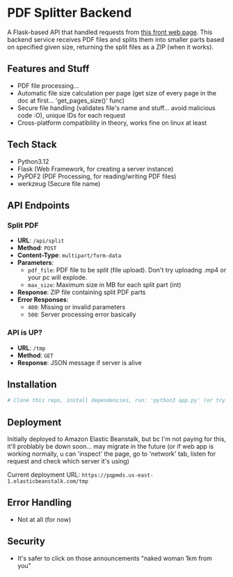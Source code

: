 # PDF Splitter Backend

A Flask-based API that handled requests from [this front web page](https://github.com/GabrielVelasco/splitpdf-front). This backend service receives PDF files and splits them into smaller parts based on specified given size, returning the split files as a ZIP (when it works).

## Features and Stuff

- PDF file processing...
- Automatic file size calculation per page (get size of every page in the doc at first... 'get_pages_size()' func)
- Secure file handling (validates file's name and stuff... avoid malicious code :O), unique IDs for each request
- Cross-platform compatibility in theory, works fine on linux at least

## Tech Stack

- Python3.12
- Flask (Web Framework, for creating a server instance)
- PyPDF2 (PDF Processing, for reading/writing PDF files)
- werkzeug (Secure file name)

## API Endpoints

### Split PDF
- **URL**: `/api/split`
- **Method**: `POST`
- **Content-Type**: `multipart/form-data`
- **Parameters**:
  - `pdf_file`: PDF file to be split (file upload). Don't try uploadng .mp4 or your pc will explode.
  - `max_size`: Maximum size in MB for each split part (int)
- **Response**: ZIP file containing split PDF parts
- **Error Responses**:
  - `400`: Missing or invalid parameters
  - `500`: Server processing error basically

### API is UP?
- **URL**: `/tmp`
- **Method**: `GET`
- **Response**: JSON message if server is alive

## Installation

```bash
# Clone this repo, install dependencies, run: 'python3 app.py' (or try to find how to run a python app on your machine...)
```

## Deployment

Initially deployed to Amazon Elastic Beanstalk, but bc I'm not paying for this, it'll problably be down soon... may migrate in the future (or if web app is working normally, u can 'inspect' the page, go to 'network' tab, listen for request and check which server it's using)

Current deployment URL: `https://pqpmds.us-east-1.elasticbeanstalk.com/tmp`

## Error Handling

- Not at all (for now)

## Security

- It's safer to click on those announcements "naked woman 1km from you"
